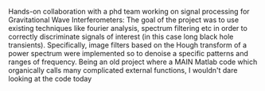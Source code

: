 Hands-on collaboration with a phd team working on signal processing for Gravitational Wave Interferometers:
The goal of the project was to use existing techniques like fourier analysis, spectrum filtering etc in order to
correctly discriminate signals of interest (in this case long black hole transients).
Specifically, image filters based on the Hough transform of a power spectrum were implemented so to denoise 
a specific patterns and ranges of frequency.
Being an old project where a MAIN Matlab code which organically calls many complicated external functions, 
I wouldn't dare looking at the code today
